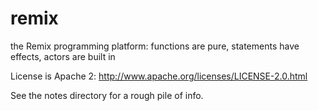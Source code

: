 remix
=====
the Remix programming platform: functions are pure, statements have effects, actors are built in

License is Apache 2: http://www.apache.org/licenses/LICENSE-2.0.html

See the notes directory for a rough pile of info.